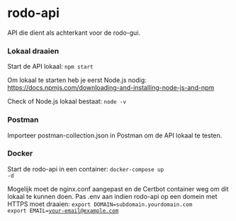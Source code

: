 # rodo-api

API die dient als achterkant voor de rodo-gui.

### Lokaal draaien

Start de API lokaal:
<code>npm start</code>

Om lokaal te starten heb je eerst Node.js nodig: https://docs.npmjs.com/downloading-and-installing-node-js-and-npm

Check of Node.js lokaal bestaat:
<code>node -v</code>

### Postman

Importeer postman-collection.json in Postman om de API lokaal te testen.

### Docker

Start de rodo-api in een container:
<code>docker-compose up -d</code>

Mogelijk moet de nginx.conf aangepast en de Certbot container weg om dit lokaal te kunnen doen.
Pas .env aan indien rodo-api op een domein met HTTPS moet draaien:
<code>export DOMAIN=subdomain.yourdomain.com
export EMAIL=your-email@example.com</code>
